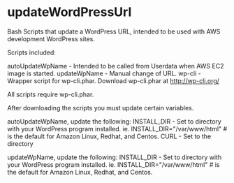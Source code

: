 # updateWordPressUrl
Bash Scripts that update a WordPress URL, intended to be used with AWS development WordPress sites.

Scripts included:

autoUpdateWpName - Intended to be called from Userdata when AWS EC2 image is started.
updateWpName - Manual change of URL.
wp-cli - Wrapper script for wp-cli.phar. Download wp-cli.phar at http://wp-cli.org/

All scripts require wp-cli.phar.

After downloading the scripts you must update certain variables.

autoUpdateWpName, update the following:
 INSTALL_DIR - Set to directory with your WordPress program installed.
 ie. INSTALL_DIR="/var/www/html" # is the default for Amazon Linux, Redhat, and Centos.
 CURL - Set to the directory
 

updateWpName, update the following:
 INSTALL_DIR - Set to directory with your WordPress program installed.
 ie. INSTALL_DIR="/var/www/html" # is the default for Amazon Linux, Redhat, and  Centos.
